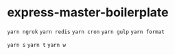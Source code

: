 # express-master-boilerplate

`yarn ngrok`
`yarn redis`
`yarn cron`
`yarn gulp`
`yarn format`

`yarn s`
`yarn t`
`yarn w`
